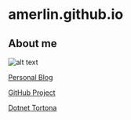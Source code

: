 # amerlin.github.io

## About me

![alt text][profile]

[Personal Blog](https://amerlin.keantex.com)

[GitHub Project](https://github.com/amerlin)

[Dotnet Tortona](https://dotnettortona.net)


[profile]: https://amerlin.keantex.com/wp-content/uploads/2019/01/profilo-150x150.jpg "Andrea Merlin"
